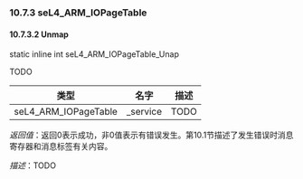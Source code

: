### 10.7.3  seL4_ARM_IOPageTable

#### 10.7.3.2  Unmap

static inline int seL4_ARM_IOPageTable_Unap

TODO

类型 | 名字 | 描述
--- | --- | ---
seL4_ARM_IOPageTable | _service | TODO

*返回值*：返回0表示成功，非0值表示有错误发生。第10.1节描述了发生错误时消息寄存器和消息标签有关内容。

*描述*：TODO
